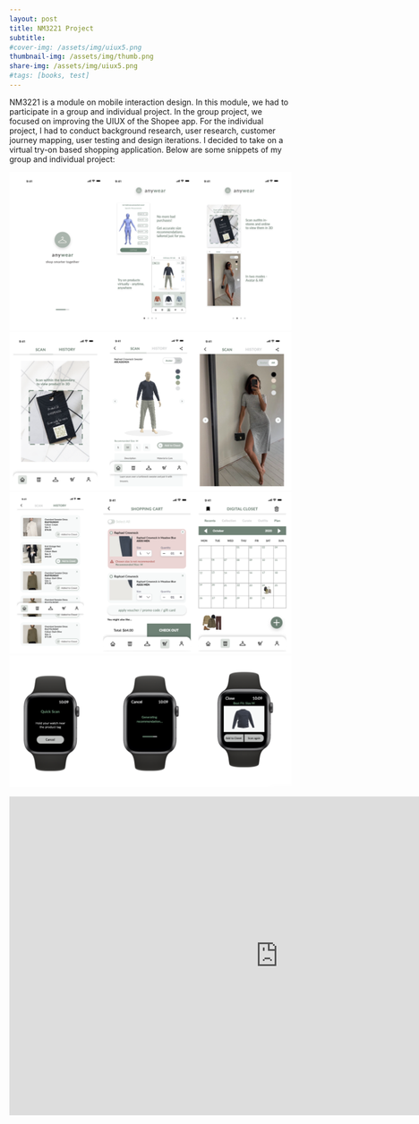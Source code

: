 ```yaml
---
layout: post
title: NM3221 Project
subtitle: 
#cover-img: /assets/img/uiux5.png
thumbnail-img: /assets/img/thumb.png
share-img: /assets/img/uiux5.png
#tags: [books, test]
---
```

NM3221 is a module on mobile interaction design. In this module, we had to participate in a group and individual project. In the group project, we focused on improving the UIUX of the Shopee app. For the individual project, I had to conduct background research, user research, customer journey mapping, user testing and design iterations. I decided to take on a virtual try-on based shopping application. Below are some snippets of my group and individual project: 

![](/assets/img/uiux1.png)
![](/assets/img/uiux2.png)
![](/assets/img/uiux3.png)
![](/assets/img/uiux4.png)

<iframe width="960" height="570" src="https://www.youtube.com/embed/HrM7P_kF9Iw" title="YouTube video player" frameborder="0" allow="accelerometer; autoplay; clipboard-write; encrypted-media; gyroscope; picture-in-picture" allowfullscreen></iframe>

<!--- ## Here is a secondary heading

Here's a useless table:

| Number | Next number | Previous number |
| :------ |:--- | :--- |
| Five | Six | Four |
| Ten | Eleven | Nine |
| Seven | Eight | Six |
| Two | Three | One |


How about a yummy crepe?

![Crepe](https://s3-media3.fl.yelpcdn.com/bphoto/cQ1Yoa75m2yUFFbY2xwuqw/348s.jpg)

It can also be centered!

![Crepe](https://s3-media3.fl.yelpcdn.com/bphoto/cQ1Yoa75m2yUFFbY2xwuqw/348s.jpg){: .mx-auto.d-block :}

Here's a code chunk:

~~~
var foo = function(x) {
  return(x + 5);
}
foo(3)
~~~

And here is the same code with syntax highlighting:

```javascript
var foo = function(x) {
  return(x + 5);
}
foo(3)
```

And here is the same code yet again but with line numbers:

{% highlight javascript linenos %}
var foo = function(x) {
  return(x + 5);
}
foo(3)
{% endhighlight %}

## Boxes
You can add notification, warning and error boxes like this:

### Notification

{: .box-note}
**Note:** This is a notification box.

### Warning

{: .box-warning}
**Warning:** This is a warning box.

### Error

{: .box-error}
**Error:** This is an error box.-->
